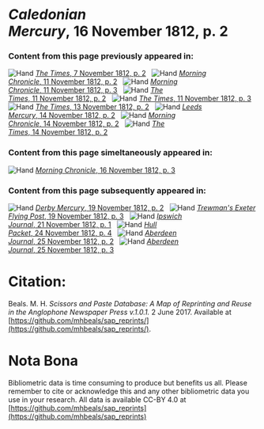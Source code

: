 # *Caledonian Mercury*, 16 November 1812, p. 2  
  
### Content from this page previously appeared in:  
![Hand](http://scissorsandpaste.net/wp-content/uploads/2017/06/smallhandpointer.png) [*The Times*, 7 November 1812, p. 2](https://mhbeals.github.io/sap_html/The-Times/The-Times-7-November-1812-p-2)  
![Hand](http://scissorsandpaste.net/wp-content/uploads/2017/06/smallhandpointer.png) [*Morning Chronicle*, 11 November 1812, p. 2](https://mhbeals.github.io/sap_html/Morning-Chronicle/Morning-Chronicle-11-November-1812-p-2)  
![Hand](http://scissorsandpaste.net/wp-content/uploads/2017/06/smallhandpointer.png) [*Morning Chronicle*, 11 November 1812, p. 3](https://mhbeals.github.io/sap_html/Morning-Chronicle/Morning-Chronicle-11-November-1812-p-3)  
![Hand](http://scissorsandpaste.net/wp-content/uploads/2017/06/smallhandpointer.png) [*The Times*, 11 November 1812, p. 2](https://mhbeals.github.io/sap_html/The-Times/The-Times-11-November-1812-p-2)  
![Hand](http://scissorsandpaste.net/wp-content/uploads/2017/06/smallhandpointer.png) [*The Times*, 11 November 1812, p. 3](https://mhbeals.github.io/sap_html/The-Times/The-Times-11-November-1812-p-3)  
![Hand](http://scissorsandpaste.net/wp-content/uploads/2017/06/smallhandpointer.png) [*The Times*, 13 November 1812, p. 2](https://mhbeals.github.io/sap_html/The-Times/The-Times-13-November-1812-p-2)  
![Hand](http://scissorsandpaste.net/wp-content/uploads/2017/06/smallhandpointer.png) [*Leeds Mercury*, 14 November 1812, p. 2](https://mhbeals.github.io/sap_html/Leeds-Mercury/Leeds-Mercury-14-November-1812-p-2)  
![Hand](http://scissorsandpaste.net/wp-content/uploads/2017/06/smallhandpointer.png) [*Morning Chronicle*, 14 November 1812, p. 2](https://mhbeals.github.io/sap_html/Morning-Chronicle/Morning-Chronicle-14-November-1812-p-2)  
![Hand](http://scissorsandpaste.net/wp-content/uploads/2017/06/smallhandpointer.png) [*The Times*, 14 November 1812, p. 2](https://mhbeals.github.io/sap_html/The-Times/The-Times-14-November-1812-p-2)  
  
### Content from this page simeltaneously appeared in:  
![Hand](http://scissorsandpaste.net/wp-content/uploads/2017/06/smallhandpointer.png) [*Morning Chronicle*, 16 November 1812, p. 3](https://mhbeals.github.io/sap_html/Morning-Chronicle/Morning-Chronicle-16-November-1812-p-3)  
  
### Content from this page subsequently appeared in:  
![Hand](http://scissorsandpaste.net/wp-content/uploads/2017/06/smallhandpointer.png) [*Derby Mercury*, 19 November 1812, p. 2](https://mhbeals.github.io/sap_html/Derby-Mercury/Derby-Mercury-19-November-1812-p-2)  
![Hand](http://scissorsandpaste.net/wp-content/uploads/2017/06/smallhandpointer.png) [*Trewman's Exeter Flying Post*, 19 November 1812, p. 3](https://mhbeals.github.io/sap_html/Trewman's-Exeter-Flying-Post/Trewman's-Exeter-Flying-Post-19-November-1812-p-3)  
![Hand](http://scissorsandpaste.net/wp-content/uploads/2017/06/smallhandpointer.png) [*Ipswich Journal*, 21 November 1812, p. 1](https://mhbeals.github.io/sap_html/Ipswich-Journal/Ipswich-Journal-21-November-1812-p-1)  
![Hand](http://scissorsandpaste.net/wp-content/uploads/2017/06/smallhandpointer.png) [*Hull Packet*, 24 November 1812, p. 4](https://mhbeals.github.io/sap_html/Hull-Packet/Hull-Packet-24-November-1812-p-4)  
![Hand](http://scissorsandpaste.net/wp-content/uploads/2017/06/smallhandpointer.png) [*Aberdeen Journal*, 25 November 1812, p. 2](https://mhbeals.github.io/sap_html/Aberdeen-Journal/Aberdeen-Journal-25-November-1812-p-2)  
![Hand](http://scissorsandpaste.net/wp-content/uploads/2017/06/smallhandpointer.png) [*Aberdeen Journal*, 25 November 1812, p. 3](https://mhbeals.github.io/sap_html/Aberdeen-Journal/Aberdeen-Journal-25-November-1812-p-3)  


# Citation: 

Beals. M. H. *Scissors and Paste Database: A Map of Reprinting and Reuse in the Anglophone Newspaper Press v.1.0.1.* 2 June 2017. Available at [https://github.com/mhbeals/sap_reprints/](https://github.com/mhbeals/sap_reprints/). 

# Nota Bona

Bibliometric data is time consuming to produce but benefits us all. Please remember to cite or acknowledge this and any other bibliometric data you use in your research. All data is available CC-BY 4.0 at [https://github.com/mhbeals/sap_reprints](https://github.com/mhbeals/sap_reprints)